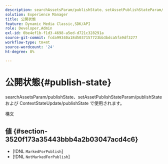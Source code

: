 ```yaml
---
description: searchAssetsParam/publishState、setAssetPublishStateParam/publishState および ContextStateUpdate/publishState で使用されます。
solution: Experience Manager
title: 公開状態
feature: Dynamic Media Classic,SDK/API
role: Developer,Admin
exl-id: 0be4ef1b-f1d3-4698-a5ed-d721c328291a
source-git-commit: fcda99340a18d5037157723bb3bdca5fa9df3277
workflow-type: tm+mt
source-wordcount: '24'
ht-degree: 8%

---
```


# 公開状態{#publish-state}

searchAssetsParam/publishState、setAssetPublishStateParam/publishState および ContextStateUpdate/publishState で使用されます。

構文

## 値 {#section-3520f173a35443bbb4a2b03047acd4c6}

* [!DNL `MarkedForPublish`]
* [!DNL `NotMarkedForPublish`]
